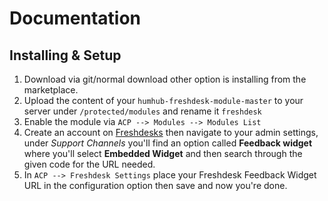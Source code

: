 # Documentation

## Installing & Setup
1. Download via git/normal download other option is installing from the marketplace.
2. Upload the content of your `humhub-freshdesk-module-master` to your server under `/protected/modules` and rename it `freshdesk`
3. Enable the module via `ACP --> Modules --> Modules List`
4. Create an account on [Freshdesks](https://freshdesk.com/) then navigate to your admin settings, under _Support Channels_ you'll find an option called **Feedback widget** where you'll select **Embedded Widget** and then search through the given code for the URL needed.
5. In `ACP --> Freshdesk Settings` place your Freshdesk Feedback Widget URL in the configuration option then save and now you're done.
